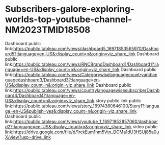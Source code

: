 # Subscribers-galore-exploring-worlds-top-youtube-channel-NM2023TMID18508

Dashboard public link:https://public.tableau.com/views/dashboard5_16971853565970/Dashboard5?:language=en-US&:display_count=n&:origin=viz_share_link
Dashboard public link:https://public.tableau.com/views/RNCBrandDashboard1/Dashboard1?:language=en-US&:display_count=n&:origin=viz_share_link
Dashboard public link:https://public.tableau.com/views/Categorywiselanguagecountryandlanguagedashboard3/Dashboard3?:language=en-US&:display_count=n&:origin=viz_share_link
Dashboard public link:https://public.tableau.com/views/countrylanguagewisesubscriberDashboard4/Dashboard4?:language=en-US&:display_count=n&:origin=viz_share_link
story public link public link:https://public.tableau.com/views/story_16974360646100/Story1?:language=en-US&publish=yes&:display_count=n&:origin=viz_share_link
Dashboard public link:https://public.tableau.com/views/youtube_1_16971852857060/dashboard2?:language=en-US&:display_count=n&:origin=viz_share_link
video public link:https://drive.google.com/file/d/1rckEum1hm5Vtn_DCMa1dU3HSUj85a0uX/view?usp=drive_link
